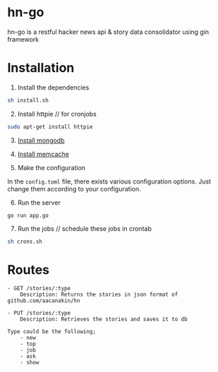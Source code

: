 # hn-go
hn-go is a restful hacker news api & story data consolidator using gin framework

# Installation

1. Install the dependencies

```sh
sh install.sh
```

2. Install httpie // for cronjobs

```sh
sudo apt-get install httpie
```

3. [Install mongodb](https://docs.mongodb.org/v3.0/tutorial/install-mongodb-on-ubuntu/)

4. [Install memcache](https://www.digitalocean.com/community/tutorials/how-to-install-and-use-memcache-on-ubuntu-14-04)

5. Make the configuration

In the `config.toml` file, there exists various configuration options. Just change them according to your configuration.

6. Run the server
```
go run app.go
```

7. Run the jobs // schedule these jobs in crontab
```sh
sh crons.sh
```

# Routes
```
- GET /stories/:type
    Description: Returns the stories in json format of github.com/aacanakin/hn

- PUT /stories/:type
    Description: Retrieves the stories and saves it to db

Type could be the following;
    - new
    - top 
    - job
    - ask
    - show
```
